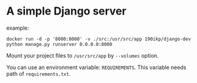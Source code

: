 # A simple Django server

example:
```shell
docker run -d -p '8000:8000' -v ./src:/usr/src/app 190ikp/django-dev python manage.py runserver 0.0.0.0:8000
```
Mount your project files to `/usr/src/app` by `--volumes` option.

You can use an environment variable: `REQUIREMENTS`.
This variable needs path of `requirements.txt`.